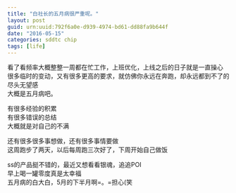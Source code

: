 ```yaml
---
title: "白社长的五月病很严重呢。"
layout: post
guid: urn:uuid:792f6a0e-d939-4974-bd61-dd88fa9b644f
date: "2016-05-15"
categories: sddtc chip
tags: [life]
---
```


看了看频率大概整整一周都在忙工作，上班优化，上线之后的日子就是一直操心  
很多临时的变动，又有很多更高的要求，就仿佛你永远在奔跑，却永远都到不了的尽头无望感  
大概是五月病吧。  

有很多经验的积累  
有很多错误的总结  
大概就是对自己的不满  

还有很多很多事想做，还有很多事情要做  
这周跑步了两天，以后每周跑三次好了，下周开始自己做饭  

ss的产品挺不错的，最近又想看看银魂，追追POI  
早上喝一罐零度真是太幸福  
五月病的白大白，5月的下半月啊=。=担心(笑  

